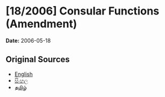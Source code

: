 # [18/2006] Consular Functions (Amendment)

**Date:** 2006-05-18

## Original Sources

- [English](https://documents.gov.lk/view/acts/2006/5/18-2006_E.pdf)
- [සිංහල](https://documents.gov.lk/view/acts/2006/5/18-2006_S.pdf)
- [தமிழ்](https://documents.gov.lk/view/acts/2006/5/18-2006_T.pdf)
